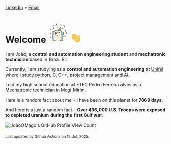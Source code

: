 [LinkedIn](https://www.linkedin.com/in/joão-pedro-gozzoli-b95641301/) &bull;
[Email](joaopedrogozzoli@gmail.com)

# Welcome <img src="happy.gif" height="64px" /> <img src="wave.gif" height="32px" />

I am João, a  **control and automation engineering student** and **mechatronic technician** based in Brazil Br.

Currently, I am studying as a **control and automation engineering** at [Unifei](https://unifei.edu.br) where I study python, C, C++, project management and Ai.

I did my high school education at ETEC Pedro Ferreira alves as a Mechatronic technician in Mogi Mirim.

Here is a random fact about me - I have been on this planet for **7869 days**.

And here is a just a random fact -  **Over 436,000 U.S. Troops were exposed to depleted uranium during the first Gulf war**.

![JoãoOMago's GitHub Profile View Count](https://komarev.com/ghpvc/?username=JoaoOMago)

<sub>Last updated by Github Actions on 15 Jul, 2025.</sub>
